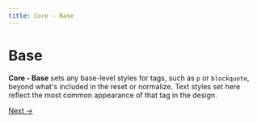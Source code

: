 ```yaml
---
title: Core - Base
---
```


# Base

**Core - Base** sets any base-level styles for tags, such as `p` or `blockquote`, beyond what's included in the reset or normalize. Text styles set here reflect the most common appearance of that tag in the design.

<a class="btn--b" href="/core/content/">Next &rarr;</a>
